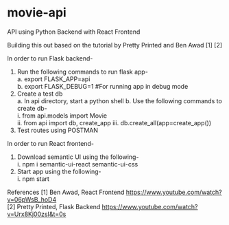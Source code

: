 # movie-api
API using Python Backend with React Frontend

Building this out based on the tutorial by Pretty Printed and Ben Awad [1] [2]

In order to run Flask backend-    
1. Run the following commands to run flask app-    
    a. export FLASK_APP=api   
    b. export FLASK_DEBUG=1 #For running app in debug mode   
2. Create a test db   
    a. In api directory, start a python shell
    b. Use the following commands to create db-  
        i. from api.models import Movie   
        ii. from api import db, create_app 
        iii. db.create_all(app=create_app())      
3. Test routes using POSTMAN  

In order to run React frontend-
1. Download semantic UI using the following-    
    i. npm i semantic-ui-react semantic-ui-css    
2. Start app using the following-    
    i. npm start    

References
[1] Ben Awad, React Frontend https://www.youtube.com/watch?v=06pWsB_hoD4    
[2] Pretty Printed, Flask Backend https://www.youtube.com/watch?v=Urx8Kj00zsI&t=0s    


